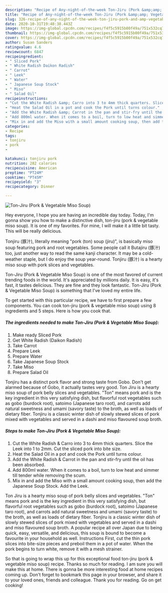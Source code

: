 ```yaml
---
description: "Recipe of Any-night-of-the-week Ton-Jiru (Pork &amp;amp; Vegetable Miso Soup)"
title: "Recipe of Any-night-of-the-week Ton-Jiru (Pork &amp;amp; Vegetable Miso Soup)"
slug: 326-recipe-of-any-night-of-the-week-ton-jiru-pork-and-amp-vegetable-miso-soup
date: 2020-10-31T19:48:38.443Z
image: https://img-global.cpcdn.com/recipes/f4f5c5915b00f49a/751x532cq70/ton-jiru-pork-vegetable-miso-soup-recipe-main-photo.jpg
thumbnail: https://img-global.cpcdn.com/recipes/f4f5c5915b00f49a/751x532cq70/ton-jiru-pork-vegetable-miso-soup-recipe-main-photo.jpg
cover: https://img-global.cpcdn.com/recipes/f4f5c5915b00f49a/751x532cq70/ton-jiru-pork-vegetable-miso-soup-recipe-main-photo.jpg
author: Susan Sanders
ratingvalue: 4.6
reviewcount: 6847
recipeingredient:
- " Sliced Pork"
- " White Radish Daikon Radish"
- " Carrot"
- " Leek"
- " Water"
- " Japanese Soup Stock"
- " Miso"
- " Salad Oil"
recipeinstructions:
- "Cut the White Radish &amp; Carro into 3 to 4mm thick quarters. Slice the Leek into 1 to 2mm. Cut the sliced pork into bite size."
- "Heat the Salad Oil in a pot and cook the Pork until turns colour."
- "Add the White Radish &amp; Carrot in the pan and stir-fry until the oil has been absorbed."
- "Add 800ml water. When it comes to a boil, turn to low heat and simmer till tender while removing the scum."
- "Mix in and add the Miso with a small amount cooking soup, then add the Japanese Soup Stock. Add the Leek."
categories:
- Recipe
tags:
- tonjiru
- pork
- 

katakunci: tonjiru pork  
nutrition: 282 calories
recipecuisine: American
preptime: "PT24M"
cooktime: "PT45M"
recipeyield: "3"
recipecategory: Dinner

---
```



![Ton-Jiru (Pork &amp; Vegetable Miso Soup)](https://img-global.cpcdn.com/recipes/f4f5c5915b00f49a/751x532cq70/ton-jiru-pork-vegetable-miso-soup-recipe-main-photo.jpg)

Hey everyone, I hope you are having an incredible day today. Today, I'm gonna show you how to make a distinctive dish, ton-jiru (pork &amp; vegetable miso soup). It is one of my favorites. For mine, I will make it a little bit tasty. This will be really delicious.

Tonjiru (豚汁), literally meaning &#34;pork (ton) soup (jiru)&#34;, is basically miso soup featuring pork and root vegetables. Some people call it Butajiru (豚汁) too, just another way to read the same kanji character. It may be a cold-weather staple, but I do enjoy the soup year-round. Tonjiru (豚汁) is a hearty miso soup with pork slices and vegetables.

Ton-Jiru (Pork &amp; Vegetable Miso Soup) is one of the most favored of current trending foods in the world. It's appreciated by millions daily. It is easy, it's fast, it tastes delicious. They are fine and they look fantastic. Ton-Jiru (Pork &amp; Vegetable Miso Soup) is something that I've loved my entire life.


To get started with this particular recipe, we have to first prepare a few components. You can cook ton-jiru (pork &amp; vegetable miso soup) using 8 ingredients and 5 steps. Here is how you cook that.

<!--inarticleads1-->

##### The ingredients needed to make Ton-Jiru (Pork &amp; Vegetable Miso Soup):

1. Make ready  Sliced Pork
1. Get  White Radish (Daikon Radish)
1. Take  Carrot
1. Prepare  Leek
1. Prepare  Water
1. Take  Japanese Soup Stock
1. Take  Miso
1. Prepare  Salad Oil


Tonjiru has a distinct pork flavor and strong taste from Gobo. Don&#39;t get alarmed because of Gobo, it actually tastes very good. Ton Jiru is a hearty miso soup of pork belly slices and vegetables. &#34;Ton&#34; means pork and is the key ingredient in this very satisfying dish, but flavorful root vegetables such as gobo (burdock root), satoimo (Japanese taro root), and carrots add natural sweetness and umami (savory taste) to the broth, as well as loads of dietary fiber. Tonjiru is a classic winter dish of slowly stewed slices of pork mixed with vegetables and served in a dashi and miso flavoured soup broth. 

<!--inarticleads2-->

##### Steps to make Ton-Jiru (Pork &amp; Vegetable Miso Soup):

1. Cut the White Radish &amp; Carro into 3 to 4mm thick quarters. Slice the Leek into 1 to 2mm. Cut the sliced pork into bite size.
1. Heat the Salad Oil in a pot and cook the Pork until turns colour.
1. Add the White Radish &amp; Carrot in the pan and stir-fry until the oil has been absorbed.
1. Add 800ml water. When it comes to a boil, turn to low heat and simmer till tender while removing the scum.
1. Mix in and add the Miso with a small amount cooking soup, then add the Japanese Soup Stock. Add the Leek.


Ton Jiru is a hearty miso soup of pork belly slices and vegetables. &#34;Ton&#34; means pork and is the key ingredient in this very satisfying dish, but flavorful root vegetables such as gobo (burdock root), satoimo (Japanese taro root), and carrots add natural sweetness and umami (savory taste) to the broth, as well as loads of dietary fiber. Tonjiru is a classic winter dish of slowly stewed slices of pork mixed with vegetables and served in a dashi and miso flavoured soup broth. A popular recipe all over Japan due to being quick, easy, versatile, and delicious, this soup is bound to become a favourite in your household as well. Instructions First, cut the thin pork slices into bite-size pieces and preboil them in a pot of water. When the pork begins to turn white, remove it with a mesh strainer. 

So that is going to wrap this up for this exceptional food ton-jiru (pork &amp; vegetable miso soup) recipe. Thanks so much for reading. I am sure you will make this at home. There is gonna be more interesting food at home recipes coming up. Don't forget to bookmark this page in your browser, and share it to your loved ones, friends and colleague. Thank you for reading. Go on get cooking!
